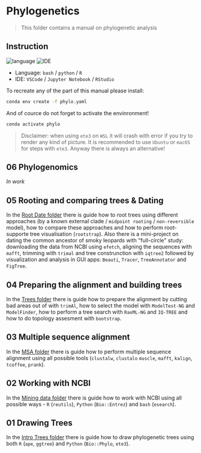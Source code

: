 # Phylogenetics
>This folder contains a manual on phylogenetic analysis 

## Instruction
![language](https://img.shields.io/badge/Language-bash/Python/R-steelblue)
![IDE](https://img.shields.io/badge/IDE-VSCode/JupyterNotebook/RStudio-steelblue)
- Language: `bash` / `python` / `R`
- IDE: `VSCode` / `Jupyter Notebook` / `RStudio`

To recreate any of the part of this manual please install:

```bash
conda env create -f phylo.yaml
```

And of cource do not forget to activate the envinronment!

```bash
conda activate phylo
```

>Disclaimer: when using `ete3` on `WSL` it will crash with error if you try to render any kind of picture. It is recommended to use `Ubuntu` or `macOS` for steps with `ete3`. Anyway there is always an alternative!

## 06 Phylogenomics

_In work_

## 05 Rooting and comparing trees & Dating

In the [Root Date folder](04_05_Root_Date) there is guide how to root trees using different approaches (by a known external clade / `midpoint rooting` / `non-reversible` model), how to compare these approaches and how to perform root-supporte tree visualisation (`rootstrap`). Also there is a mini-project on dating the common ancestor of smoky leopards with "full-circle" study: downloading the data from NCBI using `efetch`, aligning the sequences with `mafft`, trimming with `trimal` and tree construnction with `iqtree2` followed by visualization and analysis in GUI apps: `Beauti`, `Tracer`, `TreeAnnotator` and `FigTree`.

## 04 Preparing the alignment and building trees

In the [Trees folder](04_04_Trees) there is guide how to prepare the alignment by cutting bad areas out of with `trimAl`, how to select the model with `ModelTest-NG` and `ModelFinder`, how to perform a tree search with `RaxML-NG` and `IQ-TREE` and how to do topology assesment with `bootstrap`.

## 03 Multiple sequence alignment

In the [MSA folder](04_03_MSA) there is guide how to perform multiple sequence alignment using all possible tools (`clustalw`, `clustalo` `muscle`, `mafft`, `kalign`, `tcoffee`, `prank`).

## 02 Working with NCBI

In the [Mining data folder](04_02_Mining_Data) there is guide how to work with NCBI using all possible ways - `R` (`reutils`), `Python` (`Bio::Entrez`) and `bash` (`esearch`).

## 01 Drawing Trees

In the [Intro Trees folder](04_01_Intro_Trees) there is guide how to draw phylogenetic trees using both `R` (`ape`, `ggtree`) and `Python` (`Bio::Phylo`, `ete3`).
